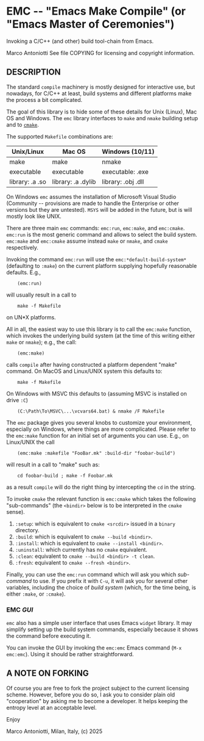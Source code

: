 # EMC -- "Emacs Make Compile" (or "Emacs Master of Ceremonies")

Invoking a C/C++ (and other) build tool-chain from Emacs.

Marco Antoniotti
See file COPYING for licensing and copyright information.


## DESCRIPTION

The standard `compile` machinery is mostly designed for interactive
use, but nowadays, for C/C++ at least, build systems and different
platforms make the process a bit complicated.

The goal of this library is to hide some of these details for Unix
(Linux), Mac OS and Windows.   The `emc` library interfaces to
`make` and `nmake` building setup and to
[`cmake`](https://www.cmake.org).

The supported `Makefile` combinations are:

| Unix/Linux         | Mac OS             | Windows (10/11)    |
|--------------------|--------------------|--------------------|
| make               | make               | nmake              |
| executable         | executable         | executable: .exe   |
| library: .a .so    | library: .a .dylib | library: .obj .dll |


On Windows `emc` assumes the installation of Microsoft Visual
Studio (Community -- provisions are made to handle the Enterprise
or other versions but they are untested).  `MSYS` will be added in the
future, but is will mostly look like UNIX.

 There are three main `emc` commands: `emc:run`, `emc:make`, and
`emc:cmake`.  `emc:run` is the most generic command and allows to
select the build system.  `emc:make` and `emc:cmake` assume instead
`make` or `nmake`, and `cmake` respectively.

Invoking the command `emc:run` will use the
`emc:*default-build-system*` (defaulting to `:make`) on the current
platform supplying hopefully reasonable defaults.  E.g.,
```
    (emc:run)
```
will usually result in a call to
```
    make -f Makefile
```
on UN\*X platforms.

All in all, the easiest way to use this library is to call the `emc:make`
function, which invokes the underlying build system (at the time of
this writing either `make` or `nmake`); e.g., the call:

```
    (emc:make)
```

calls `compile` after having constructed a platform dependent "make"
command.  On MacOS and Linux/UNIX system this defaults to:

```
    make -f Makefile
```

On Windows with MSVC this defaults to (assuming MSVC is installed on drive
`:C`)

```
    (C:\Path\To\MSVC\...\vcvars64.bat) & nmake /F Makefile
```

The `emc` package gives you several knobs to customize your environment,
especially on Windows, where things are more complicated.  Please refer to
the `emc:make` function for an initial set of arguments you can use.  E.g.,
on Linux/UNIX the call

```
    (emc:make :makefile "FooBar.mk" :build-dir "foobar-build")
```

will result in a call to "make" such as:

```
    cd foobar-build ; make -f Foobar.mk
```

as a result `compile` will do the right thing by intercepting the `cd` in
the string.

To invoke `cmake` the relevant function is `emc:cmake` which takes
the following "sub-commands" (the `<bindir>` below is to be
interpreted in the `cmake` sense).
1. `:setup`: which is equivalent to `cmake <srcdir>` issued in a
   `binary` directory.
2. `:build`: which is equivalent to `cmake --build <bindir>`.
3. `:install`: which is equivalent to `cmake --install <bindir>`.
4. `:uninstall`: which currently has no `cmake` equivalent.
5. `:clean`: equivalent to `cmake --build <bindir> -t clean`.
5. `:fresh`: equivalent to `cmake --fresh <bindir>`.

Finally, you can use the `emc:run` command which will ask you which
*sub-command* to use.  If you prefix it with `C-u`, it will ask you for
several other variables, including the choice of *build system*
(which, for the time being, is either `:make`, or `:cmake`).


### EMC *GUI*

`emc` also has a simple user interface that uses Emacs `widget`
library.  It may simplify setting up the build system commands,
especially because it shows the command before executing it.

You can invoke the GUI by invoking the `emc:emc` Emacs command
(`M-x emc:emc`).  Using it should be rather straightforward.


## A NOTE ON FORKING

Of course you are free to fork the project subject to the current
licensing scheme.  However, before you do so, I ask you to consider
plain old "cooperation" by asking me to become a developer.
It helps keeping the entropy level at an acceptable level.


Enjoy

Marco Antoniotti, Milan, Italy, (c) 2025
